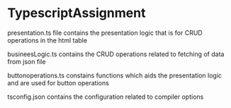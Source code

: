 # TypescriptAssignment
presentation.ts file contains the presentation logic that is for CRUD operations in the html table

busineesLogic.ts contains the CRUD operations related to fetching of data from json file

buttonoperations.ts constains functions which aids the presentation logic and are used for button operations

tsconfig.json contains the configuration related to compiler options

